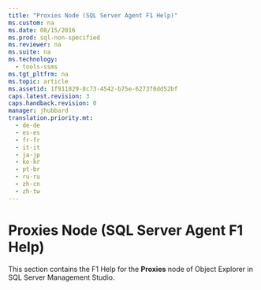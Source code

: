 ```yaml
---
title: "Proxies Node (SQL Server Agent F1 Help)"
ms.custom: na
ms.date: 08/15/2016
ms.prod: sql-non-specified
ms.reviewer: na
ms.suite: na
ms.technology: 
  - tools-ssms
ms.tgt_pltfrm: na
ms.topic: article
ms.assetid: 1f911829-8c73-4542-b75e-6273f0dd52bf
caps.latest.revision: 3
caps.handback.revision: 0
manager: jhubbard
translation.priority.mt: 
  - de-de
  - es-es
  - fr-fr
  - it-it
  - ja-jp
  - ko-kr
  - pt-br
  - ru-ru
  - zh-cn
  - zh-tw
---
```

# Proxies Node (SQL Server Agent F1 Help)
This section contains the F1 Help for the **Proxies** node of Object Explorer in SQL Server Management Studio.  
  
